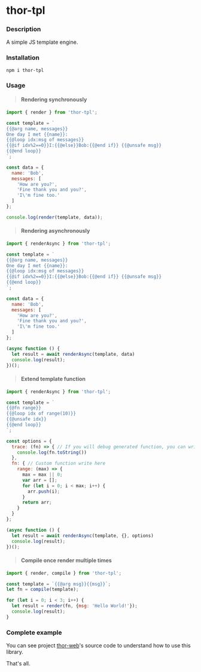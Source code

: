 # thor-tpl

### Description
A simple JS template engine.

### Installation

```
npm i thor-tpl
```

### Usage

> #### Rendering synchronously

```javascript
import { render } from 'thor-tpl';

const template = `
{{@arg name, messages}}
One day I met {{name}}:
{{@loop idx:msg of messages}}
{{@if idx%2==0}}I:{{@else}}Bob:{{@end if}} {{@unsafe msg}}
{{@end loop}}
`;

const data = {
  name: 'Bob',
  messages: [
    'How are you?',
    'Fine thank you and you?',
    'I\'m fine too.'
  ]
};

console.log(render(template, data));

```

> #### Rendering asynchronously

```javascript
import { renderAsync } from 'thor-tpl';

const template = `
{{@arg name, messages}}
One day I met {{name}}:
{{@loop idx:msg of messages}}
{{@if idx%2==0}}I:{{@else}}Bob:{{@end if}} {{@unsafe msg}}
{{@end loop}}
`;

const data = {
  name: 'Bob',
  messages: [
    'How are you?',
    'Fine thank you and you?',
    'I\'m fine too.'
  ]
};

(async function () {
  let result = await renderAsync(template, data)
  console.log(result);
})();


```

> #### Extend template function

```javascript
import { renderAsync } from 'thor-tpl';

const template = `
{{@fn range}}
{{@loop idx of range(10)}}
{{@unsafe idx}}
{{@end loop}}
`;

const options = {
  trace: (fn) => { // If you will debug generated function, you can write function code to file.
    console.log(fn.toString())
  },
  fn: { // Custom function write here
    range: (max) => {
      max = max || 0;
      var arr = [];
      for (let i = 0; i < max; i++) {
        arr.push(i);
      }
      return arr;
    }
  }
};

(async function () {
  let result = await renderAsync(template, {}, options)
  console.log(result);
})();
```

> #### Compile once render multiple times

```javascript
import { render, compile } from 'thor-tpl';

const template = `{{@arg msg}}{{msg}}`;
let fn = compile(template);

for (let i = 0; i < 3; i++) {
  let result = render(fn, {msg: 'Hello World!'});
  console.log(result);
}

```

### Complete example

You can see project [thor-web](https://gitee.com/thor.qin/thor-web)'s source code to understand how to use this library.


That's all.
